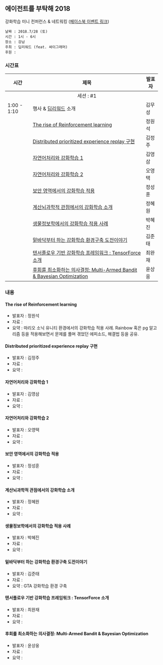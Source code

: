 ## 에이전트를 부탁해 2018

강화학습 미니 컨퍼런스 & 네트워킹 ([페이스북 이벤트 링크](https://www.facebook.com/events/634722176861383/))

```
날짜 : 2018.7/28 (토)
시간 : 1시 - 6시
장소 : 강남
주최 : 딥리워드 (feat. 싸이그래머)
후원 : 
```

### 시간표

|시간| 제목  |  발표자  |
|---|---|---|
||<center>세션 : #1</center>||
| 1:00 - 1:10 | 행사 & [딥리워드](https://www.facebook.com/groups/DeepReward/) 소개  | 김무성  |
|   | [The rise of Reinforcement learning](#the-rise-of-reinforcement-learning)  | 정원석  |   
|   | [Distributed prioritized experience replay 구현](#distributed-prioritized-experience-replay-구현)  | 김정주  |  
|   | [자연어처리와 강화학습 1](#자연어처리와-강화학습-1)  | 김영삼  |
|   | [자연어처리와 강화학습 2](#자연어처리와-강화학습-2)  | 오영택  |
|   | [보안 영역에서의 강화학습 적용](#보안-영역에서의-강화학습-적용)  | 정성훈  |
|   | [계산뇌과학적 관점에서의 강화학습 소개](#계산뇌과학적-관점에서의-강화학습-소개)  | 정혜원  |
|   | [생물정보학에서의 강화학습 적용 사례](#생물정보학에서의-강화학습-적용-사례)  | 박혜진  |
|   | [밑바닥부터 하는 강화학습 환경구축 도전이야기](#밑바닥부터-하는-강화학습-환경구축-도전이야기)  | 김준태  |
|   | [텐서플로우 기반 강화학습 프레임워크 : TensorForce 소개](#텐서플로우-기반-강화학습-프레임워크--tensorforce-소개)| 최완재 |
|   | [후회를 최소화하는 의사결정: Multi-Armed Bandit & Bayesian Optimization](#후회를-최소화하는-의사결정-multi-armed-bandit--bayesian-optimization)  | 윤상웅  |


### 내용

#### The rise of Reinforcement learning

* 발표자 : 정원석 
* 자료 : 
* 요약 : 마리오 소닉 유니티 환경에서의 강화학습 적용 사례. 
Rainbow 혹은 pg 알고리즘 등을 적용해보면서 문제를 풀며 겪었던 에피소드, 해결법 등을 공유.

#### Distributed prioritized experience replay 구현

* 발표자 : 김정주
* 자료 : 
* 요약 : 

#### 자연어처리와 강화학습 1
* 발표자 : 김영삼
* 자료 : 
* 요약 : 

#### 자연어처리와 강화학습 2
* 발표자 : 오영택
* 자료 : 
* 요약 : 

#### 보안 영역에서의 강화학습 적용
* 발표자 : 정성훈
* 자료 :
* 요약 : 

#### 계산뇌과학적 관점에서의 강화학습 소개
* 발표자 : 정혜원
* 자료 : 
* 요약 : 

#### 생물정보학에서의 강화학습 적용 사례
* 발표자 : 박혜진
* 자료 : 
* 요약 : 

#### 밑바닥부터 하는 강화학습 환경구축 도전이야기
* 발표자 : 김준태
* 자료 :
* 요약 : GTA 강화학습 환경 구축

#### 텐서플로우 기반 강화학습 프레임워크 : TensorForce 소개
* 발표자 : 최완재
* 자료 :
* 요약 : 


#### 후회를 최소화하는 의사결정: Multi-Armed Bandit & Bayesian Optimization
* 발표자 : 윤상웅
* 자료 :
* 요약 : 
